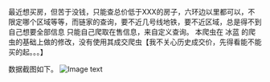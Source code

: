 最近想买房，但苦于没钱，只能查总价低于XXX的房子，六环边以里都可以，不限定哪个区域等等，而链家的查询，要不近几号线地铁，要不近区域，总是得不到自己想要全部信息
只能自己爬取在售信息，来自定义查询。
本爬虫在 冰蓝 的爬虫的基础上做的修改，没有使用其成交爬虫【我不关心历史成交价，先得看能不能买的起。。。】

数据截图如下。
![Image text](https://github.com/hellworld0118/crawler/blob/master/QQ%E6%88%AA%E5%9B%BE20190418111016.png)
